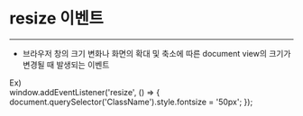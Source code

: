 # resize 이벤트  
---
- 브라우저 창의 크기 변화나 화면의 확대 및 축소에 따른 document view의 크기가 변경될 때 발생되는 이벤트  

Ex)  
window.addEventListener('resize', () => {  
 document.querySelector('ClassName').style.fontsize = '50px';
});
